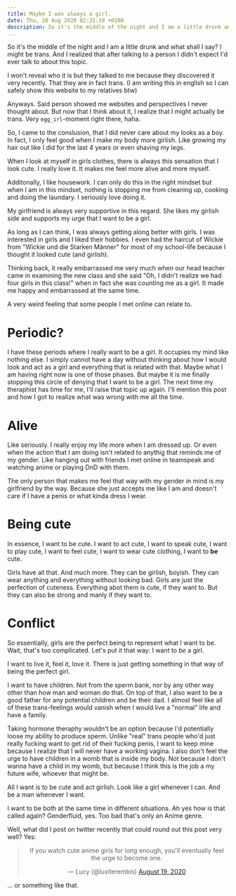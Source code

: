 ```yaml
---
title: Maybe I was always a girl.
date: Thu, 20 Aug 2020 02:32:39 +0200
description: So it's the middle of the night and I am a little drunk and what shall I say? I might be trans.
...
```


So it's the middle of the night and I am a little drunk and what shall I say?
I might be trans.
And I realized that after talking to a person I didn't expect I'd ever talk to about this topic.

I won't reveal who it is but they talked to me because they discovered it very recently.
That they are in fact trans.
(I am writing this in english so I can safely show this website to my relatives btw)

Anyways. Said person showed me websites and perspectives I never thought about.
But now that I think about it, I realize that I might actually be trans.
Very `egg_irl`-moment right there, haha.

So, I came to the conslusion, that I did never care about my looks as a boy.
In fact, I only feel good when I make my body more girlish.
Like growing my hair out like I did for the last 4 years or even shaving my legs.

When I look at myself in girls clothes, there is always this sensation that I look cute.
I really love it.
It makes me feel more alive and more myself.

Additonally, I like housework.
I can only do this in the right mindset but when I am in this mindset, 
nothing is stopping me from cleaning up, cooking and doing the laundary.
I seriously love doing it.

My girlfriend is always very supportive in this regard.
She likes my girlish side and supports my urge that I want to be a girl.

As long as I can think, I was always getting along better with girls.
I was interested in girls and I liked their hobbies.
I even had the haircut of Wickie from "Wickie und die Starken Männer" for most of my school-life because I thought it looked cute (and girlish).

Thinking back, it really embarrassed me very much when our head teacher came in examining the new class 
and she said "Oh, I didn't realize we had four girls in this class!" when in fact she was counting me as a girl.
It made me happy and embarrassed at the same time.

A very weird feeling that some people I met online can relate to.

# Periodic?

I have these periods where I really want to be a girl.
It occupies my mind like nothing else.
I simply cannot have a day without thinking about how I would look and act as a girl and everything that is related with that.
Maybe what I am having right now is one of those phases.
But maybe it is me finally stopping this circle of denying that I want to be a girl.
The next time my theraphist has time for me, I'll raise that topic up again.
I'll mention this post and how I got to realize what was wrong with me all the time.

# Alive

Like seriously.
I really enjoy my life more when I am dressed up.
Or even when the action that I am doing isn't related to anythig that reminds me of my gender.
Like hanging out with friends I met online in teamspeak and watching anime or playing DnD with them.

The only person that makes me feel that way with my gender in mind is my girlfriend by the way.
Because she just accepts me like I am and doesn't care if I have a penis or what kinda dress I wear.

# Being cute

In essence, I want to be cute.
I want to act cute,
I want to speak cute, 
I want to play cute,
I want to feel cute,
I want to wear cute clothing,
I want to **be** cute.

Girls have all that.
And much more.
They can be girlish, boyish.
They can wear anything and everything without looking bad.
Girls are just the perfection of cuteness.
Everything abot them is cute, if they want to.
But they can also be strong and manly if they want to.

# Conflict

So essentially, girls are the perfect being to represent what I want to be.
Wait, that's too complicated.
Let's put it that way: 
I want to *be* a girl.

I want to live it, feel it, love it.
There is just getting something in that way of being the perfect girl.

I want to have children.
Not from the sperm bank, nor by any other way other than how man and woman do that.
On top of that, I also want to be a good father for any potential children 
and be their dad.
I almost feel like all of these trans-feelings would vanish when I would live a "normal" life and have a family.

Taking hormone theraphy wouldn't be an option because I'd potentially loose my ability to produce sperm.
Unlike "real" trans people who'd just really fucking want to get rid of their fucking penis, I want to keep mine because I realize that I will never have a working vagina.
I also don't feel the urge to have children in a womb that is inside my body.
Not because I don't wanna have a child in my womb,
but because I think this is the job a my future wife, whoever that might be.

All I want is to be cute and act girlish.
Look like a girl whenever I can.
And be a man whenever I want.

I want to be both at the same time in different situations.
Ah yes how is that called again?
Genderfluid, yes.
Too bad that's only an Anime genre.

Well, what did I post on twitter recently that could round out this post very well?
Yes:

<div style="text-align:center">
<blockquote class="twitter-tweet"><p lang="en" dir="ltr">If you watch cute anime girls for long enough, you&#39;ll eventually feel the urge to become one.</p>&mdash; Lucy (@luxiterembis) <a href="https://twitter.com/luxiterembis/status/1295876189756837888?ref_src=twsrc%5Etfw">August 19, 2020</a></blockquote> <script async src="https://platform.twitter.com/widgets.js" charset="utf-8"></script> 
</div>

… or something like that.
